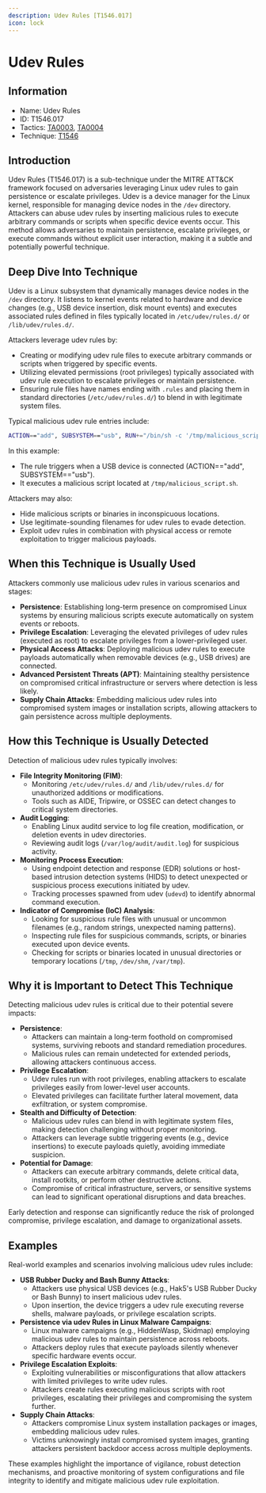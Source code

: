 ```yaml
---
description: Udev Rules [T1546.017]
icon: lock
---
```


# Udev Rules

## Information

* Name: Udev Rules
* ID: T1546.017
* Tactics: [TA0003](../), [TA0004](../../ta0004/)
* Technique: [T1546](./)

## Introduction

Udev Rules (T1546.017) is a sub-technique under the MITRE ATT\&CK framework focused on adversaries leveraging Linux udev rules to gain persistence or escalate privileges. Udev is a device manager for the Linux kernel, responsible for managing device nodes in the `/dev` directory. Attackers can abuse udev rules by inserting malicious rules to execute arbitrary commands or scripts when specific device events occur. This method allows adversaries to maintain persistence, escalate privileges, or execute commands without explicit user interaction, making it a subtle and potentially powerful technique.

## Deep Dive Into Technique

Udev is a Linux subsystem that dynamically manages device nodes in the `/dev` directory. It listens to kernel events related to hardware and device changes (e.g., USB device insertion, disk mount events) and executes associated rules defined in files typically located in `/etc/udev/rules.d/` or `/lib/udev/rules.d/`.

Attackers leverage udev rules by:

* Creating or modifying udev rule files to execute arbitrary commands or scripts when triggered by specific events.
* Utilizing elevated permissions (root privileges) typically associated with udev rule execution to escalate privileges or maintain persistence.
* Ensuring rule files have names ending with `.rules` and placing them in standard directories (`/etc/udev/rules.d/`) to blend in with legitimate system files.

Typical malicious udev rule entries include:

```bash
ACTION=="add", SUBSYSTEM=="usb", RUN+="/bin/sh -c '/tmp/malicious_script.sh'"
```

In this example:

* The rule triggers when a USB device is connected (ACTION=="add", SUBSYSTEM=="usb").
* It executes a malicious script located at `/tmp/malicious_script.sh`.

Attackers may also:

* Hide malicious scripts or binaries in inconspicuous locations.
* Use legitimate-sounding filenames for udev rules to evade detection.
* Exploit udev rules in combination with physical access or remote exploitation to trigger malicious payloads.

## When this Technique is Usually Used

Attackers commonly use malicious udev rules in various scenarios and stages:

* **Persistence**: Establishing long-term presence on compromised Linux systems by ensuring malicious scripts execute automatically on system events or reboots.
* **Privilege Escalation**: Leveraging the elevated privileges of udev rules (executed as root) to escalate privileges from a lower-privileged user.
* **Physical Access Attacks**: Deploying malicious udev rules to execute payloads automatically when removable devices (e.g., USB drives) are connected.
* **Advanced Persistent Threats (APT)**: Maintaining stealthy persistence on compromised critical infrastructure or servers where detection is less likely.
* **Supply Chain Attacks**: Embedding malicious udev rules into compromised system images or installation scripts, allowing attackers to gain persistence across multiple deployments.

## How this Technique is Usually Detected

Detection of malicious udev rules typically involves:

* **File Integrity Monitoring (FIM)**:
  * Monitoring `/etc/udev/rules.d/` and `/lib/udev/rules.d/` for unauthorized additions or modifications.
  * Tools such as AIDE, Tripwire, or OSSEC can detect changes to critical system directories.
* **Audit Logging**:
  * Enabling Linux auditd service to log file creation, modification, or deletion events in udev directories.
  * Reviewing audit logs (`/var/log/audit/audit.log`) for suspicious activity.
* **Monitoring Process Execution**:
  * Using endpoint detection and response (EDR) solutions or host-based intrusion detection systems (HIDS) to detect unexpected or suspicious process executions initiated by udev.
  * Tracking processes spawned from udev (`udevd`) to identify abnormal command execution.
* **Indicator of Compromise (IoC) Analysis**:
  * Looking for suspicious rule files with unusual or uncommon filenames (e.g., random strings, unexpected naming patterns).
  * Inspecting rule files for suspicious commands, scripts, or binaries executed upon device events.
  * Checking for scripts or binaries located in unusual directories or temporary locations (`/tmp`, `/dev/shm`, `/var/tmp`).

## Why it is Important to Detect This Technique

Detecting malicious udev rules is critical due to their potential severe impacts:

* **Persistence**:
  * Attackers can maintain a long-term foothold on compromised systems, surviving reboots and standard remediation procedures.
  * Malicious rules can remain undetected for extended periods, allowing attackers continuous access.
* **Privilege Escalation**:
  * Udev rules run with root privileges, enabling attackers to escalate privileges easily from lower-level user accounts.
  * Elevated privileges can facilitate further lateral movement, data exfiltration, or system compromise.
* **Stealth and Difficulty of Detection**:
  * Malicious udev rules can blend in with legitimate system files, making detection challenging without proper monitoring.
  * Attackers can leverage subtle triggering events (e.g., device insertions) to execute payloads quietly, avoiding immediate suspicion.
* **Potential for Damage**:
  * Attackers can execute arbitrary commands, delete critical data, install rootkits, or perform other destructive actions.
  * Compromise of critical infrastructure, servers, or sensitive systems can lead to significant operational disruptions and data breaches.

Early detection and response can significantly reduce the risk of prolonged compromise, privilege escalation, and damage to organizational assets.

## Examples

Real-world examples and scenarios involving malicious udev rules include:

* **USB Rubber Ducky and Bash Bunny Attacks**:
  * Attackers use physical USB devices (e.g., Hak5's USB Rubber Ducky or Bash Bunny) to insert malicious udev rules.
  * Upon insertion, the device triggers a udev rule executing reverse shells, malware payloads, or privilege escalation scripts.
* **Persistence via udev Rules in Linux Malware Campaigns**:
  * Linux malware campaigns (e.g., HiddenWasp, Skidmap) employing malicious udev rules to maintain persistence across reboots.
  * Attackers deploy rules that execute payloads silently whenever specific hardware events occur.
* **Privilege Escalation Exploits**:
  * Exploiting vulnerabilities or misconfigurations that allow attackers with limited privileges to write udev rules.
  * Attackers create rules executing malicious scripts with root privileges, escalating their privileges and compromising the system further.
* **Supply Chain Attacks**:
  * Attackers compromise Linux system installation packages or images, embedding malicious udev rules.
  * Victims unknowingly install compromised system images, granting attackers persistent backdoor access across multiple deployments.

These examples highlight the importance of vigilance, robust detection mechanisms, and proactive monitoring of system configurations and file integrity to identify and mitigate malicious udev rule exploitation.
